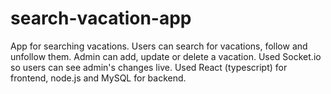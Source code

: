 # search-vacation-app
App for searching vacations. Users can search for vacations, follow and unfollow them. Admin can add, update or delete a vacation.
Used Socket.io so users can see admin's changes live.
Used React (typescript) for frontend, node.js and MySQL for backend.
